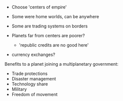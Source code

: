 - Choose 'centers of empire'
- Some were home worlds, can be anywhere
- Some are trading systems on borders

- Planets far from centers are poorer?

  - 'republic credits are no good here'

- currency exchanges?

Benefits to a planet joining a multiplanetary government:

- Trade protections
- Disaster management
- Technology share
- Military
- Freedom of movement
